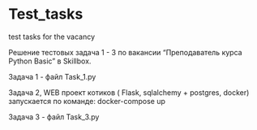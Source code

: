# Test_tasks
test tasks for the vacancy


Решение тестовых задача 1 - 3 по вакансии “Преподаватель курса Python Basic” в Skillbox.

Задача 1 - файл Task_1.py

Задача 2, WEB проект котиков ( Flask, sqlalchemy + postgres, docker) запускается по команде: docker-compose up

Задача 3 - файл Task_3.py

